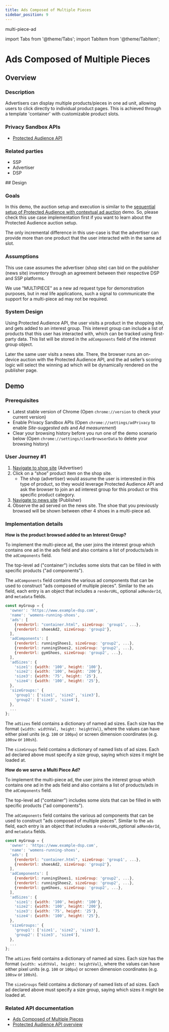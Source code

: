 ```yaml
---
title: Ads Composed of Multiple Pieces
sidebar_position: 9
---
```


multi-piece-ad

import Tabs from '@theme/Tabs'; import TabItem from '@theme/TabItem';

# Ads Composed of Multiple Pieces

<Tabs>
<TabItem value="overview" label="Overview" default>

## Overview

### Description

Advertisers can display multiple products/pieces in one ad unit, allowing users to click directly to individual product pages. This is achieved
through a template 'container' with customizable product slots.

### Privacy Sandbox APIs

- [Protected Audience API](https://developer.chrome.com/docs/privacy-sandbox/protected-audience/)

### Related parties

- SSP
- Advertiser
- DSP

</TabItem>
<TabItem value="design" label="Design">
## Design

### Goals

In this demo, the auction setup and execution is similar to the
[sequential setup of Protected Audience with contextual ad auction](https://privacy-sandbox-demos.dev/docs/demos/sequential-auction-setup/) demo. So,
please check this use case implementation first if you want to learn about the Protected Audience auction setup.

The only incremental difference in this use-case is that the advertiser can provide more than one product that the user interacted with in the same ad
slot.

### Assumptions​

This use case assumes the advertiser (shop site) can bid on the publisher (news site) inventory through an agreement between their respective DSP and
SSP platforms.

We use "MULTIPIECE" as a new ad request type for demonstration purposes, but in real life applications, such a signal to communicate the support for a
multi-piece ad may not be required.

### System Design

Using Protected Audience API, the user visits a product in the shopping site, and gets added to an interest group. This interest group can include a
list of products that this user has interacted with, which can be tracked using first-party data. This list will be stored in the `adComponents` field
of the interest group object.

Later the same user visits a news site. There, the browser runs an on-device auction with the Protected Audience API, and the ad seller’s scoring
logic will select the winning ad which will be dynamically rendered on the publisher page.

</TabItem>

<TabItem value="demo" label="Demo">

## Demo

### Prerequisites

- Latest stable version of Chrome (Open `chrome://version` to check your current version)
- Enable Privacy Sandbox APIs (Open `chrome://settings/adPrivacy` to enable _Site-suggested ads_ and _Ad measurement_)
- Clear your browsing history before you run one of the demo scenario below (Open `chrome://settings/clearBrowserData` to delete your browsing
  history)

### User Journey #1

1. [Navigate to shop site](https://privacy-sandbox-demos-shop.dev/) (Advertiser)
2. Click on a “shoe” product item on the shop site.
   - The shop (advertiser) would assume the user is interested in this type of product, so they would leverage Protected Audience API and ask the
     browser to join an ad interest group for this product or this specific product category.
3. [Navigate to news site](https://privacy-sandbox-demos-news.dev/pa-iframe-multi-piece-ad) (Publisher)
4. Observe the ad served on the news site. The shoe that you previously browsed will be shown between other 4 shoes in a multi-piece ad.

### Implementation details

**How is the product browsed added to an Interest Group?**

To implement the multi-piece ad, the user joins the interest group which contains one ad in the ads field and also contains a list of products/ads in
the `adComponents` field.

The top-level ad ("container") includes some slots that can be filled in with specific products ("ad components").

The `adComponents` field contains the various ad components that can be used to construct "ads composed of multiple pieces". Similar to the `ads`
field, each entry is an object that includes a `renderURL`, optional `adRenderId`, and `metadata` fields.

```javascript
const myGroup = {
  'owner': 'https://www.example-dsp.com',
  'name': 'womens-running-shoes',
  'ads': [
    {renderUrl: "container.html", sizeGroup: 'group1', ...},
    {renderUrl: shoesAd2, sizeGroup: 'group2'},
  ],
  'adComponents': [
    {renderUrl: runningShoes1, sizeGroup: 'group2', ...},
    {renderUrl: runningShoes2, sizeGroup: 'group2', ...},
    {renderUrl: gymShoes, sizeGroup: 'group2', ...},
  ],
  'adSizes': {
    'size1': {width: '100', height: '100'},
    'size2': {width: '100', height: '200'},
    'size3': {width: '75', height: '25'},
    'size4': {width: '100', height: '25'},
  },
  'sizeGroups:' {
    'group1': ['size1', 'size2', 'size3'],
    'group2': ['size3', 'size4'],
  },
  ...
};
```

The `adSizes` field contains a dictionary of named ad sizes. Each size has the format `{width: widthVal, height: heightVal}`, where the values can
have either pixel units (e.g. `100` or `100px`) or screen dimension coordinates (e.g. `100sw` or `100sh`).

The `sizeGroups` field contains a dictionary of named lists of ad sizes. Each ad declared above must specify a size group, saying which sizes it might
be loaded at.

**How do we serve a Multi Piece Ad?**

To implement the multi-piece ad, the user joins the interest group which contains one ad in the ads field and also contains a list of products/ads in
the `adComponents` field.

The top-level ad ("container") includes some slots that can be filled in with specific products ("ad components").

The `adComponents` field contains the various ad components that can be used to construct "ads composed of multiple pieces". Similar to the `ads`
field, each entry is an object that includes a `renderURL`,optional `adRenderId`, and `metadata` fields.

```javascript
const myGroup = {
  'owner': 'https://www.example-dsp.com',
  'name': 'womens-running-shoes',
  'ads': [
    {renderUrl: "container.html", sizeGroup: 'group1', ...},
    {renderUrl: shoesAd2, sizeGroup: 'group2'},
  ],
  'adComponents': [
    {renderUrl: runningShoes1, sizeGroup: 'group2', ...},
    {renderUrl: runningShoes2, sizeGroup: 'group2', ...},
    {renderUrl: gymShoes, sizeGroup: 'group2', ...},
  ],
  'adSizes': {
    'size1': {width: '100', height: '100'},
    'size2': {width: '100', height: '200'},
    'size3': {width: '75', height: '25'},
    'size4': {width: '100', height: '25'},
  },
  'sizeGroups:' {
    'group1': ['size1', 'size2', 'size3'],
    'group2': ['size3', 'size4'],
  },
  ...
};
```

The `adSizes` field contains a dictionary of named ad sizes. Each size has the format `{width: widthVal, height: heightVal}`, where the values can
have either pixel units (e.g. `100` or `100px`) or screen dimension coordinates (e.g. `100sw` or `100sh`).

The `sizeGroups` field contains a dictionary of named lists of ad sizes. Each ad declared above must specify a size group, saying which sizes it might
be loaded at.

### Related API documentation

- [Ads Composed of Multiple Pieces](https://github.com/WICG/turtledove/blob/main/FLEDGE.md#34-ads-composed-of-multiple-pieces)
- [Protected Audience API overview](https://privacysandbox.google.com/private-advertising/protected-audience)

</TabItem>

</Tabs>

